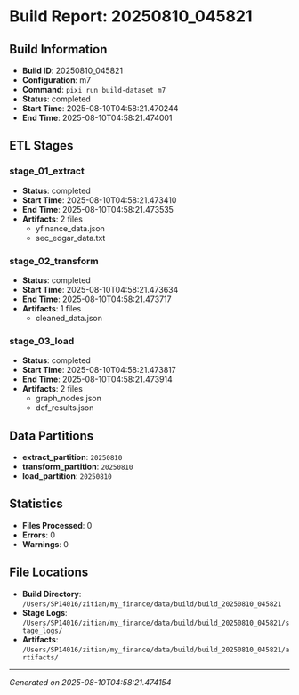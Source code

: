 # Build Report: 20250810_045821

## Build Information

- **Build ID**: 20250810_045821
- **Configuration**: m7
- **Command**: `pixi run build-dataset m7`
- **Status**: completed
- **Start Time**: 2025-08-10T04:58:21.470244
- **End Time**: 2025-08-10T04:58:21.474001

## ETL Stages

### stage_01_extract

- **Status**: completed
- **Start Time**: 2025-08-10T04:58:21.473410
- **End Time**: 2025-08-10T04:58:21.473535
- **Artifacts**: 2 files
  - yfinance_data.json
  - sec_edgar_data.txt

### stage_02_transform

- **Status**: completed
- **Start Time**: 2025-08-10T04:58:21.473634
- **End Time**: 2025-08-10T04:58:21.473717
- **Artifacts**: 1 files
  - cleaned_data.json

### stage_03_load

- **Status**: completed
- **Start Time**: 2025-08-10T04:58:21.473817
- **End Time**: 2025-08-10T04:58:21.473914
- **Artifacts**: 2 files
  - graph_nodes.json
  - dcf_results.json

## Data Partitions

- **extract_partition**: `20250810`
- **transform_partition**: `20250810`
- **load_partition**: `20250810`

## Statistics

- **Files Processed**: 0
- **Errors**: 0
- **Warnings**: 0

## File Locations

- **Build Directory**: `/Users/SP14016/zitian/my_finance/data/build/build_20250810_045821`
- **Stage Logs**: `/Users/SP14016/zitian/my_finance/data/build/build_20250810_045821/stage_logs/`
- **Artifacts**: `/Users/SP14016/zitian/my_finance/data/build/build_20250810_045821/artifacts/`

---
*Generated on 2025-08-10T04:58:21.474154*
